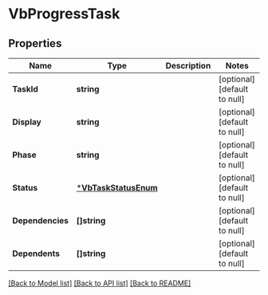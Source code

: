 # VbProgressTask

## Properties
Name | Type | Description | Notes
------------ | ------------- | ------------- | -------------
**TaskId** | **string** |  | [optional] [default to null]
**Display** | **string** |  | [optional] [default to null]
**Phase** | **string** |  | [optional] [default to null]
**Status** | [***VbTaskStatusEnum**](VbTaskStatusEnum.md) |  | [optional] [default to null]
**Dependencies** | **[]string** |  | [optional] [default to null]
**Dependents** | **[]string** |  | [optional] [default to null]

[[Back to Model list]](../README.md#documentation-for-models) [[Back to API list]](../README.md#documentation-for-api-endpoints) [[Back to README]](../README.md)


